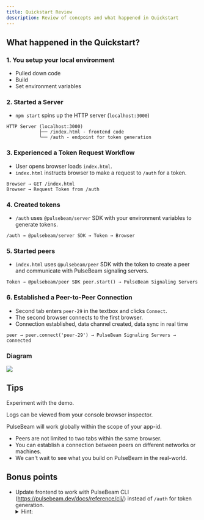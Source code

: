 ```yaml
---
title: Quickstart Review
description: Review of concepts and what happened in Quickstart
---
```


## What happened in the Quickstart?

### 1. You setup your local environment

* Pulled down code
* Build
* Set environment variables

### 2. Started a Server

* `npm start` spins up the HTTP server (`localhost:3000`)

```
HTTP Server (localhost:3000)
            ├── /index.html - frontend code
            └── /auth - endpoint for token generation
```

### 3. Experienced a Token Request Workflow
* User opens browser loads `index.html`.
* `index.html` instructs browser to make a request to `/auth` for a token.
```
Browser → GET /index.html
Browser → Request Token from /auth
```

### 4. Created tokens

* `/auth` uses `@pulsebeam/server` SDK with your environment variables to generate tokens.

```
/auth → @pulsebeam/server SDK → Token → Browser
```

### 5. Started peers

* `index.html` uses `@pulsebeam/peer` SDK with the token to create a peer and communicate with PulseBeam signaling servers.

```
Token → @pulsebeam/peer SDK peer.start() → PulseBeam Signaling Servers
```

### 6. Established a Peer-to-Peer Connection

* Second tab enters `peer-29` in the textbox and clicks `Connect`.
* The second browser connects to the first browser.
* Connection established, data channel created, data sync in real time
```
peer → peer.connect('peer-29') → PulseBeam Signaling Servers → connected
```

### Diagram

<img src="/public/getting-started.quickstart.seq.svg"></img>

## Tips 

Experiment with the demo.

Logs can be viewed from your console browser inspector.

PulseBeam will work globally within the scope of your app-id.
* Peers are not limited to two tabs within the same browser.
* You can establish a connection between peers on different networks or machines.
* We can't wait to see what you build on PulseBeam in the real-world.

## Bonus points
* Update frontend to work with PulseBeam CLI (https://pulsebeam.dev/docs/reference/cli/) instead of `/auth` for token generation. 
    <details>
    <summary>Hint: </summary>
    One way is to create another input for <code>token</code>, and add a <code>peer.start()</code> button.
    </details>

